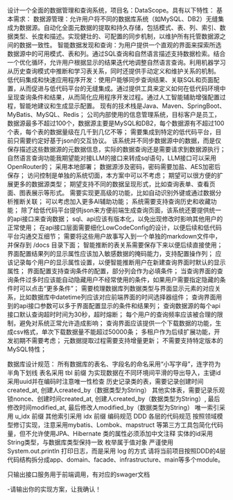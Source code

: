设计一个全面的数据管理和查询系统，项目名：DataScope。具有以下特性：
基本需求：
数据源管理：允许用户将不同的数据库系统（如MySQL、DB2）无缝集成为数据源。自动化全面元数据的提取和持久存储，包括模式、表、列、索引、数据类型、长度和描述。实现健壮的、可配置的同步机制，以维护所有托管数据源之间的数据一致性。
智能数据发现和查询：为用户提供一个直观的界面来探索所选数据源中的可用模式、表和列。通过SQL查询和自然语言描述支持数据检索。结合一个优化循环，允许用户根据显示的结果迭代地调整自然语言查询。利用机器学习从历史查询模式中推断和学习表关系，同时还提供手动定义和维护关系的机制。
低代码集成和快速应用程序开发：使用户能够同步查询结果、关联SQL和页面配置，从而促进与低代码平台的无缝集成。通过提供工具来定义如何在低代码环境中呈现查询条件和结果，从而简化应用程序开发过程。通过人工智能辅助增强配置过程，智能地建议和生成显示配置。
现有的技术栈是Java、Maven、SpringBoot、MyBatis、MySQL、Redis；
公司内部使用的信息管理系统，目标客户是员工，数据源最多不超过100个，数据源主要是MySQL和DB2，每个数据源有不超过100个表，每个表的数据量级在几千到几亿不等；
需要集成到特定的低代码平台，目前只需要约定好基于json的交互协议。
该系统并不同步数据源中的数据，而是仅保存描述这些数据源的元数据信息，实际的数据查询还是需要请求到数据源执行；
自然语言查询功能我期望能对接LLM的接口来转成sql语句，LLM接口可以采用OpenRouter的；
采用本地部署；
数据源涉及密码，密码需要加盐、AES加密后保存；
访问控制是单独的系统切面，本方案中可以不考虑；
期望可以很方便的扩展更多的数据源类型；
期望支持不同的数据呈现形式，比如查询表单、查看页面、图表展示等形式。
需要实现更高级的功能，比如自动识别外键或通过数据分析推断关联；
可以考虑加入更多AI辅助功能；
系统需要支持查询历史和收藏功能；
除了给低代码平台提供json来方便前端生成查询页面，该系统还要提供统一的api接口来查询数据；
sql、api应该有版本化，以免出现修改时影响其他用户的正常使用；
在api接口层面需要细化LowCodeConfig的设计，以便后续和低代码平台沟通交互细节；
需要将这些用户故事写入到一个单独的markdown文件中，并保存到 /docs 目录下面；
智能推断的表关系需要保存下来以便后续直接使用；
界面配置结果列的显示属性应该加入敏感数据的掩码能力，支持配置操作列；
应该记录每个用户的显示属性设置，以便智能推断用户在新建查询界面时默认的显示属性；
界面配置支持查询条件的配置，部分列会作为必填条件；
当查询界面的查询条件过多时应该能自动隐藏用户不经常使用的条件，如果用户需要指定隐藏的条件时可以点击“更多条件”；
需要梳理数据库列数据类型与界面显示元素的对应关系，比如数据库中datetime列应该对应前端界面的时间选择器组件；
查询界面用到的api接口参数可以多于界面配置显示的条件和结果列；
查询数据源的每个api接口默认查询超时时间为30秒，超时熔断；
每个用户的查询频率应该被合理的限制，避免对系统正常允许造成影响；
查询界面应该提供一个下载数据的功能，生成csv格式，单次下载数据量不能超过50000条；
多租户作为后续扩展功能，开发初期不需要考虑；
元数据提取过程需要支持增量更新；
不需要支持特定版本的MySQL特性；

数据库设计规范：
所有数据库的表名、字段名的命名采用“小写字母”，连字符为半角下划线
表名采用 tbl 前缀
为实现数据在不同环境间平滑的导出导入，主键id采用uuid并在编码时注意唯一性检查
历史记录类的表，需要记录创建时间created_at, 创建人created_by（数据类型为String）
其他实体表，需要记录乐观锁nonce、创建时间created_at, 创建人created_by（数据类型为String）, 最后修改时间modified_at, 最后修改人modified_by（数据类型为String）
唯一索引采用 u_idx 前缀
其他索引采用 idx 前缀
编码规范
DDD 各层的代码规范
按照领域模型修订实现，注意采用mybatis、Lombok、mapstruct 等第三方工具包简化代码量，但不允许使用JPA、Hibernate
类的属性必须添加中文注释
实体的id采用String类型，与数据库类型保持一致
枚举属于值对象
严谨使用 System.out.println 打印日志，而是采用 log 的方式
请将当前项目按照DDD的4层代码结构拆分成app、domain、facade、infrastructure、main等多个module。

只输出接口服务用于前端调用，有对应的swager文档

-请输出你的实现方案，让我确认！